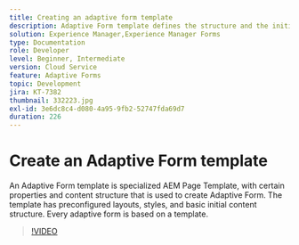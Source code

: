```yaml
---
title: Creating an adaptive form template
description: Adaptive Form template defines the structure and the initial content of your adaptive form.
solution: Experience Manager,Experience Manager Forms
type: Documentation
role: Developer
level: Beginner, Intermediate
version: Cloud Service
feature: Adaptive Forms
topic: Development
jira: KT-7382
thumbnail: 332223.jpg
exl-id: 3e6dc8c4-d080-4a95-9fb2-52747fda69d7
duration: 226
---
```

# Create an Adaptive Form template

An Adaptive Form template is specialized AEM Page Template, with certain properties and content structure that is used to create Adaptive Form. The template has preconfigured layouts, styles, and basic initial content structure. Every adaptive form is based on a template.

>[!VIDEO](https://video.tv.adobe.com/v/332223?quality=12&learn=on)
